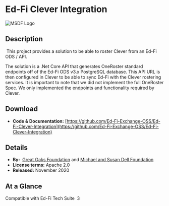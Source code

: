 # Ed-Fi Clever Integration

![MSDF Logo](https://edfidocs.blob.core.windows.net/$web/img/edfi-exchange/technology/msdflogo.png)

## Description

 This project provides a solution to be able to roster Clever from an Ed-Fi ODS / API.

The solution is a .Net Core API that generates OneRoster standard endpoints off of the Ed-Fi ODS v3.x PostgreSQL database. This API URL is then configured in Clever to be able to sync Ed-Fi with the Clever rostering services. It is important to note that we did not implement the full OneRoster Spec. We only implemented the endpoints and functionality required by Clever.

## Download

* **Code & Documentation:** [https://github.com/Ed-Fi-Exchange-OSS/Ed-Fi-Clever-Integration](https://github.com/Ed-Fi-Exchange-OSS/Ed-Fi-Clever-Integration)

## Details

* **By:**  [Great Oaks Foundation](https://greatoakscharter.org/) and [Michael and Susan Dell Foundation](https://www.dell.org/)
* ****License terms:**** Apache 2.0
* **Released:** November 2020

## **At a Glance**

Compatible with Ed-Fi Tech Suite  3
